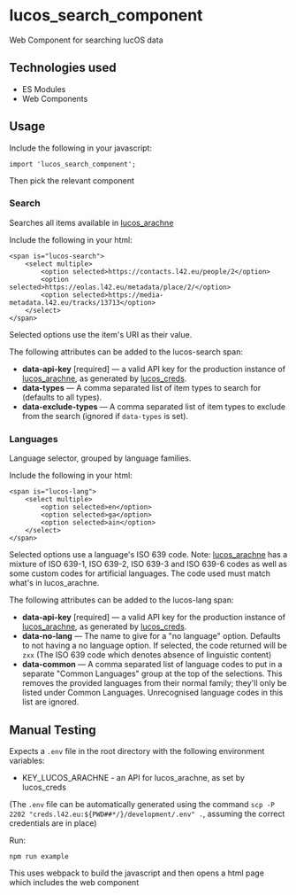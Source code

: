 # lucos_search_component
Web Component for searching lucOS data

## Technologies used
* ES Modules
* Web Components

## Usage

Include the following in your javascript:
```
import 'lucos_search_component';
```

Then pick the relevant component
### Search

Searches all items available in [lucos_arachne](https://github.com/lucas42/lucos_arachne)

Include the following in your html:
```
<span is="lucos-search">
	<select multiple>
		<option selected>https://contacts.l42.eu/people/2</option>
		<option selected>https://eolas.l42.eu/metadata/place/2/</option>
		<option selected>https://media-metadata.l42.eu/tracks/13713</option>
	</select>
</span>
```
Selected options use the item's URI as their value.

The following attributes can be added to the lucos-search span:
* **data-api-key** \[required\] — a valid API key for the production instance of [lucos_arachne](https://github.com/lucas42/lucos_arachne), as generated by [lucos_creds](https://github.com/lucas42/lucos_creds).
* **data-types** — A comma separated list of item types to search for (defaults to all types).
* **data-exclude-types** — A comma separated list of item types to exclude from the search (ignored if `data-types` is set).

### Languages

Language selector, grouped by language families.

Include the following in your html:
```
<span is="lucos-lang">
	<select multiple>
		<option selected>en</option>
		<option selected>ga</option>
		<option selected>ain</option>
	</select>
</span>
```
Selected options use a language's ISO 639 code.
Note: [lucos_arachne](https://github.com/lucas42/lucos_arachne) has a mixture of ISO 639-1, ISO 639-2, ISO 639-3 and ISO 639-6 codes as well as some custom codes for artificial languages.  The code used must match what's in lucos_arachne.


The following attributes can be added to the lucos-lang span:
* **data-api-key** \[required\] — a valid API key for the production instance of [lucos_arachne](https://github.com/lucas42/lucos_arachne), as generated by [lucos_creds](https://github.com/lucas42/lucos_creds).
* **data-no-lang** — The name to give for a "no language" option.  Defaults to not having a no language option.  If selected, the code returned will be `zxx` (The ISO 639 code which denotes absence of linguistic content)
* **data-common** — A comma separated list of language codes to put in a separate "Common Languages" group at the top of the selections.  This removes the provided languages from their normal family; they'll only be listed under Common Languages.  Unrecognised language codes in this list are ignored.

## Manual Testing

Expects a `.env` file in the root directory with the following environment variables:
* KEY_LUCOS_ARACHNE - an API for lucos_arachne, as set by lucos_creds

(The `.env` file can be automatically generated using the command `scp -P 2202 "creds.l42.eu:${PWD##*/}/development/.env" .`, assuming the correct credentials are in place)

Run:
```
npm run example
```
This uses webpack to build the javascript and then opens a html page which includes the web component
